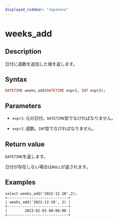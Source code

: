 ```yaml
---
displayed_sidebar: "Japanese"
---
```


# weeks_add

## Description

日付に週数を追加した値を返します。

## Syntax

```Haskell
DATETIME weeks_add(DATETIME expr1, INT expr2);
```

## Parameters

- `expr1`: 元の日付。`DATETIME`型でなければなりません。

- `expr2`: 週数。`INT`型でなければなりません。

## Return value

`DATETIME`を返します。

日付が存在しない場合は`NULL`が返されます。

## Examples

```Plain
select weeks_add('2022-12-20',2);
+----------------------------+
| weeks_add('2022-12-20', 2) |
+----------------------------+
|        2023-01-03 00:00:00 |
+----------------------------+
```